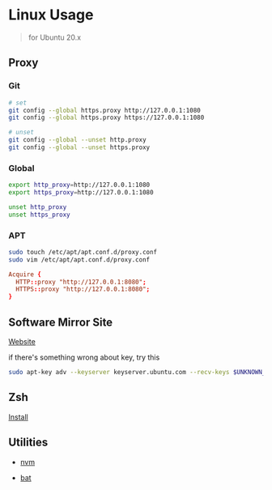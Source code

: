 # Linux Usage

> for Ubuntu 20.x

## Proxy

### Git

```bash
# set
git config --global https.proxy http://127.0.0.1:1080
git config --global https.proxy https://127.0.0.1:1080

# unset
git config --global --unset http.proxy
git config --global --unset https.proxy
```

### Global

```bash
export http_proxy=http://127.0.0.1:1080
export https_proxy=http://127.0.0.1:1080

unset http_proxy
unset https_proxy
```

### APT

```bash
sudo touch /etc/apt/apt.conf.d/proxy.conf
sudo vim /etc/apt/apt.conf.d/proxy.conf
```

```conf
Acquire {
  HTTP::proxy "http://127.0.0.1:8080";
  HTTPS::proxy "http://127.0.0.1:8080";
}
```

## Software Mirror Site

[Website](https://mirrors.tuna.tsinghua.edu.cn/)

if there's something wrong about key, try this

```bash
sudo apt-key adv --keyserver keyserver.ubuntu.com --recv-keys $UNKNOWN_KEY
```

## Zsh

[Install](https://github.com/ohmyzsh/ohmyzsh/wiki/Installing-ZSH)

## Utilities

- [nvm](https://github.com/nvm-sh/nvm)

- [bat](https://github.com/sharkdp/bat)

